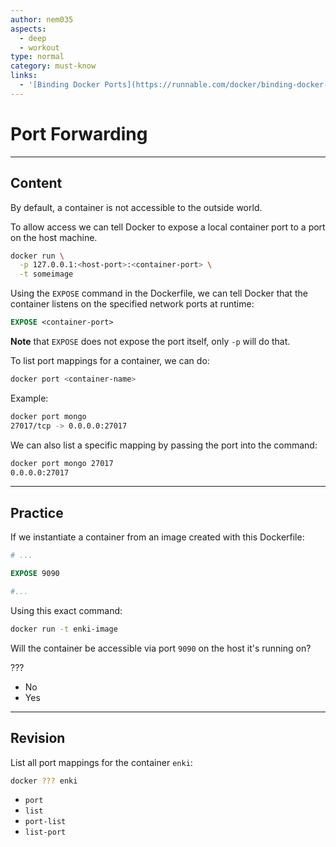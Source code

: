 ```yaml
---
author: nem035
aspects:
  - deep
  - workout
type: normal
category: must-know
links:
  - '[Binding Docker Ports](https://runnable.com/docker/binding-docker-ports){article}'
---
```


# Port Forwarding

---
## Content

By default, a container is not accessible to the outside world.

To allow access we can tell Docker to expose a local container port to a port on the host machine.

```bash
docker run \
  -p 127.0.0.1:<host-port>:<container-port> \
  -t someimage
```

Using the `EXPOSE` command in the Dockerfile, we can tell Docker that the container listens on the specified network ports at runtime:

```Dockerfile
EXPOSE <container-port>
```

**Note** that `EXPOSE` does not expose the port itself, only `-p` will do that.

To list port mappings for a container, we can do:

```bash
docker port <container-name>
```

Example:

```bash
docker port mongo
27017/tcp -> 0.0.0.0:27017
```

We can also list a specific mapping by passing the port into the command:

```bash
docker port mongo 27017
0.0.0.0:27017
```

---
## Practice

If we instantiate a container from an image created with this Dockerfile:

```Dockerfile
# ...

EXPOSE 9090

#...
```

Using this exact command:

```bash
docker run -t enki-image
```

Will the container be accessible via port `9090` on the host it's running on?

???

* No
* Yes

---
## Revision

List all port mappings for the container `enki`:

```bash
docker ??? enki
```

* `port`
* `list`
* `port-list`
* `list-port`
